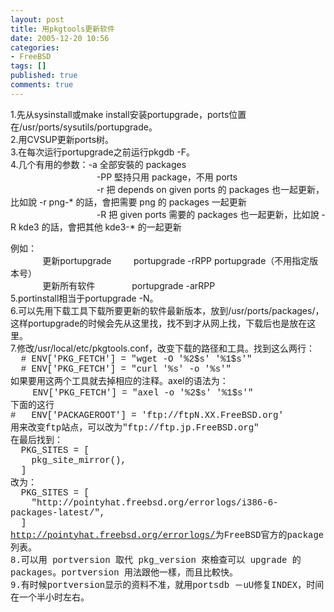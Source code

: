```yaml
---
layout: post
title: 用pkgtools更新软件
date: 2005-12-20 10:56
categories:
- FreeBSD
tags: []
published: true
comments: true
---
```

<p><p>1.先从sysinstall或make install安装portupgrade，ports位置在/usr/ports/sysutils/portupgrade。<br />2.用CVSUP更新ports树。<br />3.在每次运行portupgrade之前运行pkgdb -F。<br />4.几个有用的参数：-a 全部安裝的 packages<br />&nbsp;&nbsp;&nbsp;&nbsp;&nbsp;&nbsp;&nbsp;&nbsp;&nbsp;&nbsp;&nbsp;&nbsp;&nbsp;&nbsp;&nbsp;&nbsp;&nbsp;&nbsp;&nbsp;&nbsp;&nbsp;&nbsp;&nbsp;&nbsp;&nbsp;&nbsp;&nbsp;&nbsp;&nbsp;&nbsp;&nbsp;&nbsp;&nbsp;&nbsp; -PP 堅持只用 package，不用 ports<br />&nbsp;&nbsp;&nbsp;&nbsp;&nbsp;&nbsp;&nbsp;&nbsp;&nbsp;&nbsp;&nbsp;&nbsp;&nbsp;&nbsp;&nbsp;&nbsp;&nbsp;&nbsp;&nbsp;&nbsp;&nbsp;&nbsp;&nbsp;&nbsp;&nbsp;&nbsp;&nbsp;&nbsp;&nbsp;&nbsp;&nbsp;&nbsp;&nbsp;&nbsp;&nbsp;-r 把 depends on given ports 的 packages 也一起更新，比如說 -r png-* 的話，會把需要 png 的 packages 一起更新<br />&nbsp;&nbsp;&nbsp;&nbsp;&nbsp;&nbsp;&nbsp;&nbsp;&nbsp;&nbsp;&nbsp;&nbsp;&nbsp;&nbsp;&nbsp;&nbsp;&nbsp;&nbsp;&nbsp;&nbsp;&nbsp;&nbsp;&nbsp;&nbsp;&nbsp;&nbsp;&nbsp;&nbsp;&nbsp;&nbsp; &nbsp;&nbsp;&nbsp; -R 把 given ports 需要的 packages 也一起更新，比如說 -R kde3 的話，會把其他 kde3-* 的一起更新</p><p>例如：<br />&nbsp;&nbsp;&nbsp;&nbsp;&nbsp;&nbsp;&nbsp;&nbsp;&nbsp;&nbsp;&nbsp;&nbsp; 更新portupgrade&nbsp;&nbsp;&nbsp;&nbsp;&nbsp;&nbsp;&nbsp;&nbsp; portupgrade -rRPP portupgrade（不用指定版本号）<br />&nbsp;&nbsp;&nbsp;&nbsp;&nbsp;&nbsp;&nbsp;&nbsp;&nbsp;&nbsp;&nbsp;&nbsp; 更新所有软件&nbsp;&nbsp;&nbsp;&nbsp;&nbsp;&nbsp;&nbsp;&nbsp;&nbsp;&nbsp;&nbsp;&nbsp;&nbsp;&nbsp;&nbsp;portupgrade -arRPP <br />5.portinstall相当于portupgrade -N。<br />6.可以先用下载工具下载所要更新的软件最新版本，放到/usr/ports/packages/，这样portupgrade的时候会先从这里找，找不到才从网上找，下载后也是放在这里。<br />7.修改/usr/local/etc/pkgtools.conf，改变下载的路径和工具。找到这么两行：<br /><font face="Courier New">&nbsp; # ENV['PKG_FETCH'] = &quot;wget -O '%2$s' '%1$s'&quot;<br />&nbsp; # ENV['PKG_FETCH'] = &quot;curl '%s' -o '%s'&quot;</font><br />如果要用这两个工具就去掉相应的注释。axel的语法为：<br />&nbsp;&nbsp;&nbsp;&nbsp;&nbsp;&nbsp;&nbsp;&nbsp; <font face="Courier New">ENV['PKG_FETCH'] = &quot;axel -o '%2$s' '%1$s'&quot;<br />下面的这行<br />#&nbsp;&nbsp; ENV['PACKAGEROOT'] = 'ftp://ftpN.XX.FreeBSD.org'<br />用来改变ftp站点，可以改为&quot;</font><font face="Courier New">ftp://ftp.jp.FreeBSD.org</font><font face="Courier New">&quot;<br />在最后找到：<br />&nbsp; PKG_SITES = [<br />&nbsp;&nbsp;&nbsp; pkg_site_mirror(),<br />&nbsp; ]<br />改为：<br />&nbsp; PKG_SITES = [<br />&nbsp;&nbsp;&nbsp; &quot;http://pointyhat.freebsd.org/errorlogs/i386-6-packages-latest/&quot;,<br />&nbsp; ]<br /><a href="http://pointyhat.freebsd.org/errorlogs/">http://pointyhat.freebsd.org/errorlogs/</a>为FreeBSD官方的package列表。<br />8.可以用 portversion 取代 pkg_version 來檢查可以 upgrade 的 packages。portversion 用法跟他一樣，而且比較快。<br />9.有时候portversion显示的资料不准，就用portsdb －uU修复INDEX，时间在一个半小时左右。</font></p></p>
